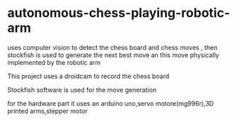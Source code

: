 # autonomous-chess-playing-robotic-arm
uses computer vision to detect the chess board and chess moves , then stockfish is used to generate the next best move an this move physically implemented by the robotic arm

This project uses a droidcam to record the chess board

Stockfish software is used for the move generation

for the hardware part it uses an arduino uno,servo motore(mg996r),3D printed arms,stepper motor
